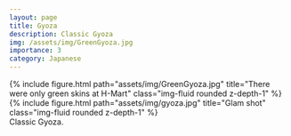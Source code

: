 ```yaml
---
layout: page
title: Gyoza
description: Classic Gyoza
img: /assets/img/GreenGyoza.jpg
importance: 3
category: Japanese
---
```

<div class="row">
    <div class="col-sm mt-3 mt-md-0">
        {% include figure.html path="assets/img/GreenGyoza.jpg" title="There were only green skins at H-Mart" class="img-fluid rounded z-depth-1" %}
    </div>
</div>
<div class="row">
    <div class="col-sm mt-3 mt-md-0">
        {% include figure.html path="assets/img/gyoza.jpg" title="Glam shot" class="img-fluid rounded z-depth-1" %}
    </div>
</div>
<div class="caption">
    Classic Gyoza.
</div>
